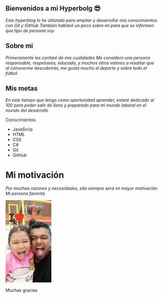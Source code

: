 ## Bienvenidos a mi Hyperbolg :sunglasses:

*Este hyperblog lo he útilizado para ampliar y desarrollar mis conocimientos con Git y GitHub
También hablaré un poco sobre mi para que se informen que tipo de persona soy*

## Sobre mi

*Primeramente les contaré de mis cualidades
Me considero una persona responsable, respetuosa, educada, y muchos otros valores a resaltar que al conocerme descubrirás, me gusta mucho el deporte y sobre todo el fútbol*

## Mis metas

*En este tiempo que tengo como oportunidad aprender, estaré dedicado al 100 para poder salir de lleno y preparado para mi mundo laboral en el mundo del desarrollo*

Conocimientos

* JavaScrip
* HTML
* CSS
* C#
* Git
* GitHub

# Mi motivación

*Por muchas razones y necesidades, ella siempre será mi mayor motivación
Mi persona favorita*

<a> <img src="https://github.com/sebaspani93/Hyperblogp/blob/cabecera/imagenes/sofia.svg" width=30%/> </a>

Muchas gracias
